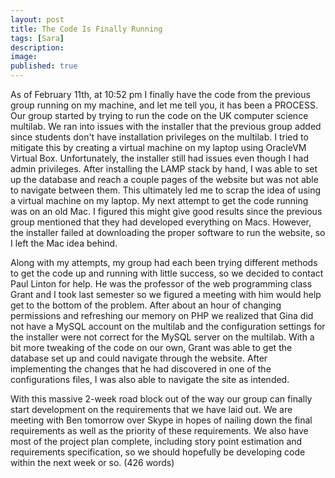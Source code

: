 ```yaml
---
layout: post
title: The Code Is Finally Running
tags: [Sara]
description:
image:
published: true
---
```


As of February 11th, at 10:52 pm I finally have the code from the previous group running on my machine, and let me tell you, it has been a PROCESS. Our group started by trying to run the code on the UK computer science multilab. We ran into issues with the installer that the previous group added since students don't have installation privileges on the multilab. I tried to mitigate this by creating a virtual machine on my laptop using OracleVM Virtual Box. Unfortunately, the installer still had issues even though I had admin privileges. After installing the LAMP stack by hand, I was able to set up the database and reach a couple pages of the website but was not able to navigate between them. This ultimately led me to scrap the idea of using a virtual machine on my laptop. My next attempt to get the code running was on an old Mac. I figured this might give good results since the previous group mentioned that they had developed everything on Macs. However, the installer failed at downloading the proper software to run the website, so I left the Mac idea behind.

Along with my attempts, my group had each been trying different methods to get the code up and running with little success, so we decided to contact Paul Linton for help. He was the professor of the web programming class Grant and I took last semester so we figured a meeting with him would help get to the bottom of the problem. After about an hour of changing permissions and refreshing our memory on PHP we realized that Gina did not have a MySQL account on the multilab and the configuration settings for the installer were not correct for the MySQL server on the multilab. With a bit more tweaking of the code on our own, Grant was able to get the database set up and could navigate through the website. After implementing the changes that he had discovered in one of the configurations files, I was also able to navigate the site as intended.

With this massive 2-week road block out of the way our group can finally start development on the requirements that we have laid out. We are meeting with Ben tomorrow over Skype in hopes of nailing down the final requirements as well as the priority of these requirements. We also have most of the project plan complete, including story point estimation and requirements specification, so we should hopefully be developing code within the next week or so.
(426 words)

